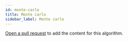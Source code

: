 ```yaml
---
id: monte-carlo
title: Monte carlo
sidebar_label: Monte carlo
---
```


[Open a pull request](https://github.com/AllAlgorithms/algorithms/tree/master/docs/monte-carlo.md) to add the content for this algorithm.